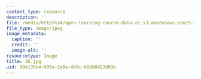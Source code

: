 ```yaml
---
content_type: resource
description: ''
file: /media/https%3A/open-learning-course-data-rc.s3.amazonaws.com/5-112-principles-of-chemical-science-fall-2005/90e135b4609a2e8a468c616b8d23d03b_36.jpg
file_type: image/jpeg
image_metadata:
  caption: ''
  credit: ''
  image-alt: ''
resourcetype: Image
title: 36.jpg
uid: 90e135b4-609a-2e8a-468c-616b8d23d03b
---
```

